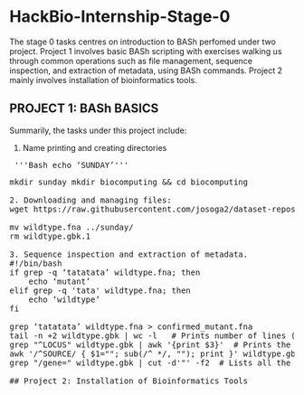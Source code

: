 # HackBio-Internship-Stage-0
The stage 0 tasks centres on introduction to BASh perfomed under two project. Project 1 involves basic BASh scripting with exercises walking us through common operations such as file management, sequence inspection, and extraction of metadata, using BASh commands. Project 2 mainly involves installation of bioinformatics tools.
## PROJECT 1: BASh BASICS
Summarily, the tasks under this project include:
1. Name printing and creating directories
<pre> '''Bash echo ‘SUNDAY’''' <pre>
mkdir sunday mkdir biocomputing && cd biocomputing

2. Downloading and managing files:
wget https://raw.githubusercontent.com/josoga2/dataset-repos/main/wildtype.fna https://raw.githubusercontent.com/josoga2/dataset-repos/main/wildtype.gbk https://raw.githubusercontent.com/josoga2/dataset-repos/main/wildtype.gbk

mv wildtype.fna ../sunday/
rm wildtype.gbk.1   

3. Sequence inspection and extraction of metadata.
#!/bin/bash
if grep -q ‘tatatata’ wildtype.fna; then
    echo ‘mutant’
elif grep -q 'tata' wildtype.fna; then
    echo ‘wildtype’
fi
 
grep ‘tatatata’ wildtype.fna > confirmed_mutant.fna
tail -n +2 wildtype.gbk | wc -l   # Prints number of lines (excluding header) in the '.gbk' file.
grep "^LOCUS" wildtype.gbk | awk '{print $3}'  # Prints the sequence length.
awk '/^SOURCE/ { $1=""; sub(/^ */, ""); print }' wildtype.gbk  # Prints the source organism.
grep "/gene=" wildtype.gbk | cut -d'"' -f2  # Lists all the gene names in the file. 

## Project 2: Installation of Bioinformatics Tools 




















